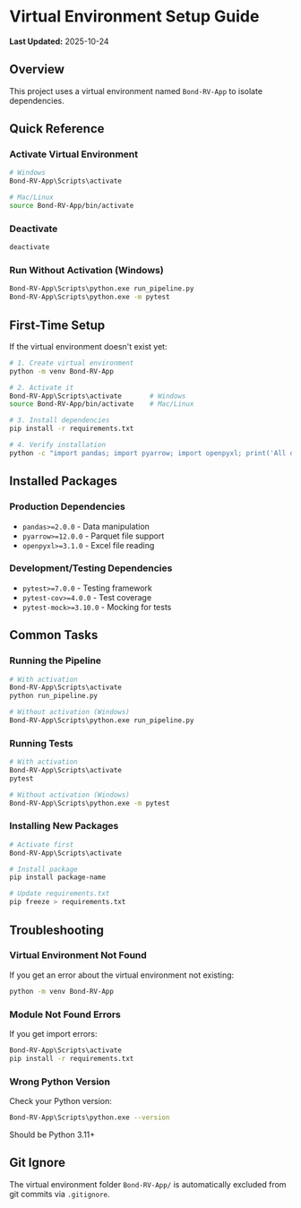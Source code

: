 # Virtual Environment Setup Guide

**Last Updated:** 2025-10-24

## Overview

This project uses a virtual environment named `Bond-RV-App` to isolate dependencies.

## Quick Reference

### Activate Virtual Environment
```bash
# Windows
Bond-RV-App\Scripts\activate

# Mac/Linux
source Bond-RV-App/bin/activate
```

### Deactivate
```bash
deactivate
```

### Run Without Activation (Windows)
```bash
Bond-RV-App\Scripts\python.exe run_pipeline.py
Bond-RV-App\Scripts\python.exe -m pytest
```

## First-Time Setup

If the virtual environment doesn't exist yet:

```bash
# 1. Create virtual environment
python -m venv Bond-RV-App

# 2. Activate it
Bond-RV-App\Scripts\activate       # Windows
source Bond-RV-App/bin/activate    # Mac/Linux

# 3. Install dependencies
pip install -r requirements.txt

# 4. Verify installation
python -c "import pandas; import pyarrow; import openpyxl; print('All dependencies installed!')"
```

## Installed Packages

### Production Dependencies
- `pandas>=2.0.0` - Data manipulation
- `pyarrow>=12.0.0` - Parquet file support
- `openpyxl>=3.1.0` - Excel file reading

### Development/Testing Dependencies
- `pytest>=7.0.0` - Testing framework
- `pytest-cov>=4.0.0` - Test coverage
- `pytest-mock>=3.10.0` - Mocking for tests

## Common Tasks

### Running the Pipeline
```bash
# With activation
Bond-RV-App\Scripts\activate
python run_pipeline.py

# Without activation (Windows)
Bond-RV-App\Scripts\python.exe run_pipeline.py
```

### Running Tests
```bash
# With activation
Bond-RV-App\Scripts\activate
pytest

# Without activation (Windows)
Bond-RV-App\Scripts\python.exe -m pytest
```

### Installing New Packages
```bash
# Activate first
Bond-RV-App\Scripts\activate

# Install package
pip install package-name

# Update requirements.txt
pip freeze > requirements.txt
```

## Troubleshooting

### Virtual Environment Not Found
If you get an error about the virtual environment not existing:
```bash
python -m venv Bond-RV-App
```

### Module Not Found Errors
If you get import errors:
```bash
Bond-RV-App\Scripts\activate
pip install -r requirements.txt
```

### Wrong Python Version
Check your Python version:
```bash
Bond-RV-App\Scripts\python.exe --version
```
Should be Python 3.11+

## Git Ignore

The virtual environment folder `Bond-RV-App/` is automatically excluded from git commits via `.gitignore`.
